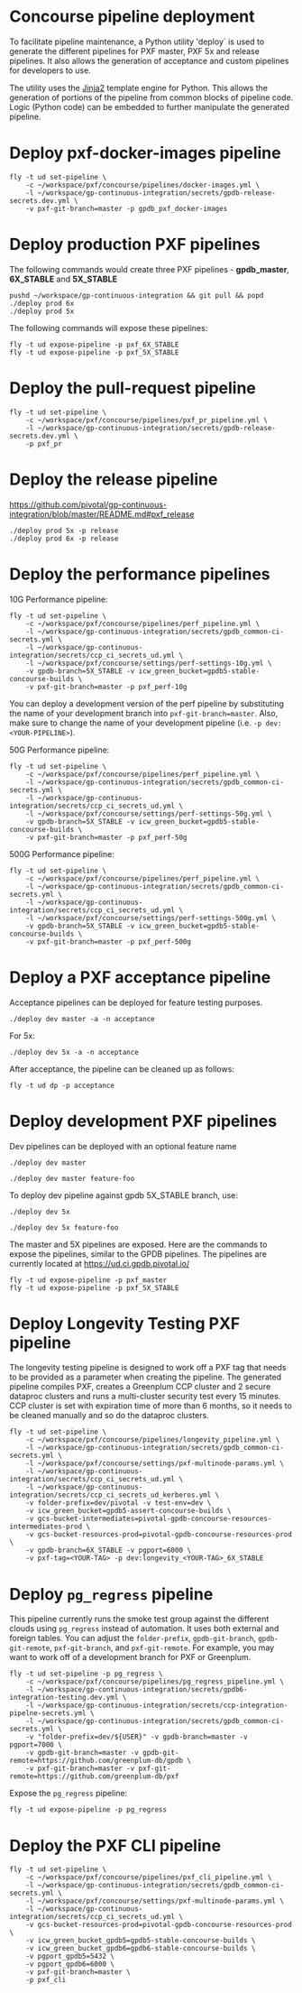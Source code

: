 # Concourse pipeline deployment
To facilitate pipeline maintenance, a Python utility 'deploy`
is used to generate the different pipelines for PXF master,
PXF 5x and release pipelines. It also allows the generation
of acceptance and custom pipelines for developers to use.

The utility uses the [Jinja2](http://jinja.pocoo.org/) template
engine for Python. This allows the generation of portions of the
pipeline from common blocks of pipeline code. Logic (Python code) can
be embedded to further manipulate the generated pipeline.

# Deploy pxf-docker-images pipeline
```
fly -t ud set-pipeline \
    -c ~/workspace/pxf/concourse/pipelines/docker-images.yml \
    -l ~/workspace/gp-continuous-integration/secrets/gpdb-release-secrets.dev.yml \
    -v pxf-git-branch=master -p gpdb_pxf_docker-images
```

# Deploy production PXF pipelines
The following commands would create three PXF pipelines - **gpdb_master**, **6X_STABLE** and **5X_STABLE**
```
pushd ~/workspace/gp-continuous-integration && git pull && popd
./deploy prod 6x
./deploy prod 5x
```

The following commands will expose these pipelines:
```
fly -t ud expose-pipeline -p pxf_6X_STABLE
fly -t ud expose-pipeline -p pxf_5X_STABLE
```

# Deploy the pull-request pipeline

```
fly -t ud set-pipeline \
    -c ~/workspace/pxf/concourse/pipelines/pxf_pr_pipeline.yml \
    -l ~/workspace/gp-continuous-integration/secrets/gpdb-release-secrets.dev.yml \
    -p pxf_pr
```

# Deploy the release pipeline

https://github.com/pivotal/gp-continuous-integration/blob/master/README.md#pxf_release
```
./deploy prod 5x -p release
./deploy prod 6x -p release
```

# Deploy the performance pipelines

10G Performance pipeline:

```
fly -t ud set-pipeline \
    -c ~/workspace/pxf/concourse/pipelines/perf_pipeline.yml \
    -l ~/workspace/gp-continuous-integration/secrets/gpdb_common-ci-secrets.yml \
    -l ~/workspace/gp-continuous-integration/secrets/ccp_ci_secrets_ud.yml \
    -l ~/workspace/pxf/concourse/settings/perf-settings-10g.yml \
    -v gpdb-branch=5X_STABLE -v icw_green_bucket=gpdb5-stable-concourse-builds \
    -v pxf-git-branch=master -p pxf_perf-10g
```

You can deploy a development version of the perf pipeline by substituting the name
of your development branch into `pxf-git-branch=master`. Also, make sure to change
the name of your development pipeline (i.e. `-p dev:<YOUR-PIPELINE>`).

50G Performance pipeline:

```
fly -t ud set-pipeline \
    -c ~/workspace/pxf/concourse/pipelines/perf_pipeline.yml \
    -l ~/workspace/gp-continuous-integration/secrets/gpdb_common-ci-secrets.yml \
    -l ~/workspace/gp-continuous-integration/secrets/ccp_ci_secrets_ud.yml \
    -l ~/workspace/pxf/concourse/settings/perf-settings-50g.yml \
    -v gpdb-branch=5X_STABLE -v icw_green_bucket=gpdb5-stable-concourse-builds \
    -v pxf-git-branch=master -p pxf_perf-50g
```

500G Performance pipeline:

```
fly -t ud set-pipeline \
    -c ~/workspace/pxf/concourse/pipelines/perf_pipeline.yml \
    -l ~/workspace/gp-continuous-integration/secrets/gpdb_common-ci-secrets.yml \
    -l ~/workspace/gp-continuous-integration/secrets/ccp_ci_secrets_ud.yml \
    -l ~/workspace/pxf/concourse/settings/perf-settings-500g.yml \
    -v gpdb-branch=5X_STABLE -v icw_green_bucket=gpdb5-stable-concourse-builds \
    -v pxf-git-branch=master -p pxf_perf-500g
```

# Deploy a PXF acceptance pipeline
Acceptance pipelines can be deployed for feature testing purposes.
```
./deploy dev master -a -n acceptance
```
For 5x:
```
./deploy dev 5x -a -n acceptance
```
After acceptance, the pipeline can be cleaned up as follows:
```
fly -t ud dp -p acceptance
```

# Deploy development PXF pipelines
Dev pipelines can be deployed with an optional feature name
```
./deploy dev master
```

```
./deploy dev master feature-foo
```
To deploy dev pipeline against gpdb 5X_STABLE branch, use:
```
./deploy dev 5x
```
```
./deploy dev 5x feature-foo
```

The master and 5X pipelines are exposed. Here are the commands to expose the pipelines, similar to the GPDB pipelines. The pipelines are currently located at https://ud.ci.gpdb.pivotal.io/
```
fly -t ud expose-pipeline -p pxf_master
fly -t ud expose-pipeline -p pxf_5X_STABLE
```

# Deploy Longevity Testing PXF pipeline
The longevity testing pipeline is designed to work off a PXF tag that needs to be provided as a parameter when
creating the pipeline. The generated pipeline compiles PXF, creates a Greenplum CCP cluster and 2 secure dataproc clusters
and runs a multi-cluster security test every 15 minutes. CCP cluster is set with expiration time of more than 6 months, so
it needs to be cleaned manually and so do the dataproc clusters.

```
fly -t ud set-pipeline \
    -c ~/workspace/pxf/concourse/pipelines/longevity_pipeline.yml \
    -l ~/workspace/gp-continuous-integration/secrets/gpdb_common-ci-secrets.yml \
    -l ~/workspace/pxf/concourse/settings/pxf-multinode-params.yml \
    -l ~/workspace/gp-continuous-integration/secrets/ccp_ci_secrets_ud.yml \
    -l ~/workspace/gp-continuous-integration/secrets/ccp_ci_secrets_ud_kerberos.yml \
    -v folder-prefix=dev/pivotal -v test-env=dev \
    -v icw_green_bucket=gpdb5-assert-concourse-builds \
    -v gcs-bucket-intermediates=pivotal-gpdb-concourse-resources-intermediates-prod \
    -v gcs-bucket-resources-prod=pivotal-gpdb-concourse-resources-prod \
    -v gpdb-branch=6X_STABLE -v pgport=6000 \
    -v pxf-tag=<YOUR-TAG> -p dev:longevity_<YOUR-TAG>_6X_STABLE
```

# Deploy `pg_regress` pipeline

This pipeline currently runs the smoke test group against the different clouds using `pg_regress` instead of automation.
It uses both external and foreign tables.
You can adjust the `folder-prefix`, `gpdb-git-branch`, `gpdb-git-remote`, `pxf-git-branch`, and `pxf-git-remote`.
For example, you may want to work off of a development branch for PXF or Greenplum.

```
fly -t ud set-pipeline -p pg_regress \
    -c ~/workspace/pxf/concourse/pipelines/pg_regress_pipeline.yml \
    -l ~/workspace/gp-continuous-integration/secrets/gpdb6-integration-testing.dev.yml \
    -l ~/workspace/gp-continuous-integration/secrets/ccp-integration-pipelne-secrets.yml \
    -l ~/workspace/gp-continuous-integration/secrets/gpdb_common-ci-secrets.yml \
    -v "folder-prefix=dev/${USER}" -v gpdb-branch=master -v pgport=7000 \
    -v gpdb-git-branch=master -v gpdb-git-remote=https://github.com/greenplum-db/gpdb \
    -v pxf-git-branch=master -v pxf-git-remote=https://github.com/greenplum-db/pxf
```

Expose the `pg_regress` pipeline:

```
fly -t ud expose-pipeline -p pg_regress
```

# Deploy the PXF CLI pipeline

```
fly -t ud set-pipeline \
    -c ~/workspace/pxf/concourse/pipelines/pxf_cli_pipeline.yml \
    -l ~/workspace/gp-continuous-integration/secrets/gpdb_common-ci-secrets.yml \
    -l ~/workspace/pxf/concourse/settings/pxf-multinode-params.yml \
    -l ~/workspace/gp-continuous-integration/secrets/ccp_ci_secrets_ud.yml \
    -v gcs-bucket-resources-prod=pivotal-gpdb-concourse-resources-prod \
    -v icw_green_bucket_gpdb5=gpdb5-stable-concourse-builds \
    -v icw_green_bucket_gpdb6=gpdb6-stable-concourse-builds \
    -v pgport_gpdb5=5432 \
    -v pgport_gpdb6=6000 \
    -v pxf-git-branch=master \
    -p pxf_cli
```
